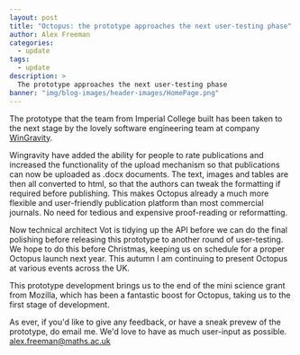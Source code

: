 ```yaml
---
layout: post
title: "Octopus: the prototype approaches the next user-testing phase"
author: Alex Freeman
categories:
  - update
tags:
  - update
description: >
  The prototype approaches the next user-testing phase
banner: "img/blog-images/header-images/HomePage.png"
---
```


The prototype that the team from Imperial College built has been taken to the next stage by the lovely software engineering team at company [WinGravity](https://www.wingravity.com).

Wingravity have added the ability for people to rate publications and increased the functionality of the upload mechanism so that publications can now be uploaded as .docx documents. The text, images and tables are then all converted to html, so that the authors can tweak the formatting if required before publishing. This makes Octopus already a much more flexible and user-friendly publication platform than most commercial journals. No need for tedious and expensive proof-reading or reformatting.

<!-- more -->

Now technical architect Vot is tidying up the API before we can do the final polishing before releasing this prototype to another round of user-testing. We hope to do this before Christmas, keeping us on schedule for a proper Octopus launch next year. This autumn I am continuing to present Octopus at various events across the UK.

This prototype development brings us to the end of the mini science grant from Mozilla, which has been a fantastic boost for Octopus, taking us to the first stage of development.

As ever, if you'd like to give any feedback, or have a sneak prevew of the prototype, do email me. We'd love to have as much user-input as possible. alex.freeman@maths.ac.uk
